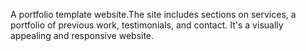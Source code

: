 A portfolio template website.The site includes sections on services, a portfolio of previous work, testimonials, and contact. It's a visually appealing and responsive website.
